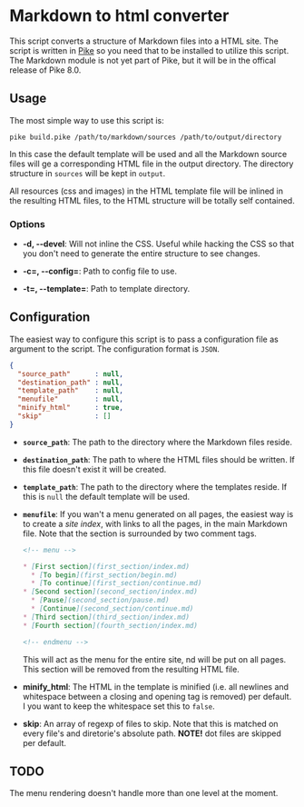 # Markdown to html converter

This script converts a structure of Markdown files into a HTML site.
The script is written in [Pike](https://github.com/pikelang/Pike) so you need
that to be installed to utilize this script. The Markdown module is not yet 
part of Pike, but it will be in the offical release of Pike 8.0.


## Usage

The most simple way to use this script is:

```
pike build.pike /path/to/markdown/sources /path/to/output/directory
```

In this case the default template will be used and all the Markdown source files
will ge a corresponding HTML file in the output directory. The directory
structure in `sources` will be kept in `output`.

All resources (css and images) in the HTML template file will be inlined in the 
resulting HTML files, to the HTML structure will be totally self contained.


### Options

* **-d, --devel**: Will not inline the CSS. Useful while hacking the CSS so that
  you don't need to generate the entire structure to see changes.

* **-c=<path>, --config=<path>**: Path to config file to use.

* **-t=<path>, --template=<path>**: Path to template directory.


## Configuration

The easiest way to configure this script is to pass a configuration file as 
argument to the script. The configuration format is `JSON`.

```json
{
  "source_path"      : null,
  "destination_path" : null,
  "template_path"    : null,
  "menufile"         : null,
  "minify_html"      : true,
  "skip"             : []
}
```

* **`source_path`**: The path to the directory where the Markdown files reside.

* **`destination_path`**: The path to where the HTML files should be written. If
  this file doesn't exist it will be created.

* **`template_path`**: The path to the directory where the templates reside. If
  this is `null` the default template will be used.

* **`menufile`**: If you wan't a menu generated on all pages, the easiest way
  is to create a *site index*, with links to all the pages, in the main 
  Markdown file. Note that the section is surrounded by two comment tags.

  ```md
  <!-- menu -->

  * [First section](first_section/index.md)
    * [To begin](first_section/begin.md)
    * [To continue](first_section/continue.md)
  * [Second section](second_section/index.md)
    * [Pause](second_section/pause.md)
    * [Continue](second_section/continue.md)
  * [Third section](third_section/index.md)
  * [Fourth section](fourth_section/index.md)

  <!-- endmenu -->
  ```

  This will act as the menu for the entire site, nd will be put on all pages.
  This section will be removed from the resulting HTML file.

* **minify_html**: The HTML in the template is minified (i.e. all newlines and
  whitespace between a closing and opening tag is removed) per default. I you
  want to keep the whitespace set this to `false`.

* **skip**: An array of regexp of files to skip. Note that this is matched on
  every file's and diretorie's absolute path. **NOTE!** dot files are skipped
  per default.


## TODO

The menu rendering doesn't handle more than one level at the moment.